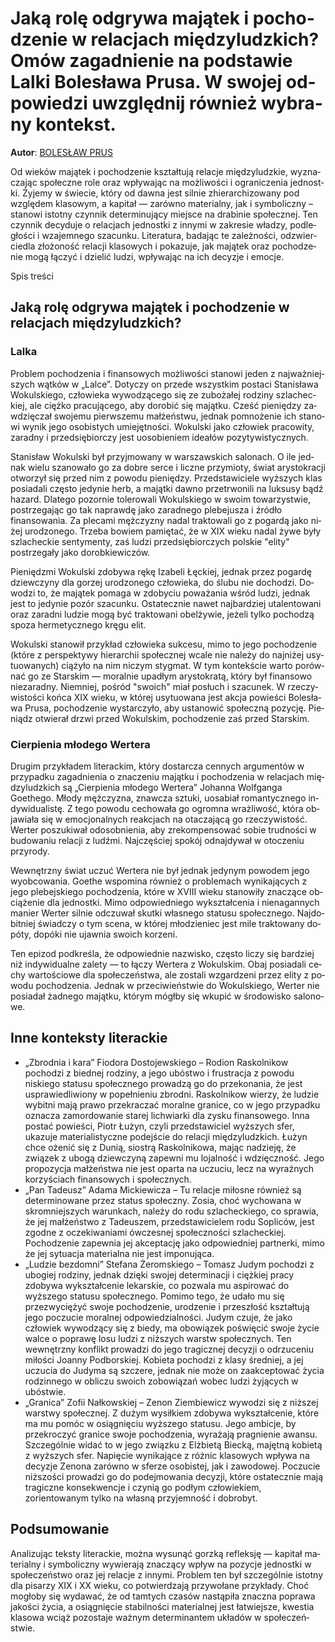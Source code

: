 # Jaką rolę od­gry­wa ma­ją­tek i po­cho­dze­nie w re­la­cjach mię­dzy­ludz­kich? Omów za­gad­nie­nie na pod­sta­wie Lal­ki Bo­le­sła­wa Pru­sa. W swo­jej od­po­wie­dzi uwzględ­nij rów­nież wy­bra­ny kon­tekst.

**Autor**: [BOLESŁAW PRUS](https://poezja.org/wz/Boleslaw_Prus/)

Od wie­ków ma­ją­tek i po­cho­dze­nie kształ­tu­ją re­la­cje mię­dzy­ludz­kie, wy­zna­cza­jąc spo­łecz­ne role oraz wpły­wa­jąc na moż­li­wo­ści i ogra­ni­cze­nia jed­nost­ki. Żyje­my w świe­cie, któ­ry od daw­na jest sil­nie zhie­rar­chi­zo­wa­ny pod wzglę­dem kla­so­wym, a ka­pi­tał — za­rów­no ma­te­rial­ny, jak i sym­bo­licz­ny – sta­no­wi istot­ny czyn­nik de­ter­mi­nu­ją­cy miej­sce na dra­bi­nie spo­łecz­nej. Ten czyn­nik de­cy­du­je o re­la­cjach jed­nost­ki z in­ny­mi w za­kre­sie wła­dzy, pod­le­gło­ści i wza­jem­ne­go sza­cun­ku. Li­te­ra­tu­ra, ba­da­jąc te za­leż­no­ści, od­zwier­cie­dla zło­żo­ność re­la­cji kla­so­wych i po­ka­zu­je, jak ma­ją­tek oraz po­cho­dze­nie mogą łą­czyć i dzie­lić lu­dzi, wpły­wa­jąc na ich de­cy­zje i emo­cje.

Spis treści



## Jaką rolę odgrywa majątek i pochodzenie w relacjach międzyludzkich?

### Lalka

Pro­blem po­cho­dze­nia i fi­nan­so­wych moż­li­wo­ści sta­no­wi je­den z naj­waż­niej­szych wąt­ków w „Lal­ce”. Do­ty­czy on przede wszyst­kim po­sta­ci Stanisława Wokulskiego, czło­wie­ka wy­wo­dzą­ce­go się ze zu­bo­ża­łej ro­dzi­ny szla­chec­kiej, ale cięż­ko pra­cu­ją­ce­go, aby do­ro­bić się ma­jąt­ku. Cześć pie­nię­dzy za­wdzię­czał swo­je­mu pierw­sze­mu mał­żeń­stwu, jed­nak po­mno­że­nie ich sta­no­wi wy­nik jego oso­bi­stych umie­jęt­no­ści. Wo­kul­ski jako czło­wiek pra­co­wi­ty, za­rad­ny i przed­się­bior­czy jest uoso­bie­niem ide­ałów po­zy­ty­wi­stycz­nych.

Sta­ni­sław Wo­kul­ski był przyj­mo­wa­ny w war­szaw­skich sa­lo­nach. O ile jed­nak wie­lu sza­no­wa­ło go za do­bre ser­ce i licz­ne przy­mio­ty, świat arystokracji otworzył się przed nim z powodu pieniędzy. Przed­sta­wi­cie­le wyż­szych klas po­sia­da­li czę­sto je­dy­nie herb, a ma­jąt­ki daw­no prze­trwo­ni­li na luk­su­sy bądź ha­zard. Dla­te­go po­zor­nie to­le­ro­wa­li Wo­kul­skie­go w swo­im to­wa­rzy­stwie, postrzegając go tak naprawdę jako zaradnego plebejusza i źródło finansowania. Za ple­ca­mi męż­czy­zny na­dal traktowali go z pogardą jako ni­żej uro­dzo­ne­go. Trze­ba bo­wiem pa­mię­tać, że w XIX wie­ku na­dal żywe były szla­chec­kie sen­ty­men­ty, zaś ludzi przedsiębiorczych polskie "elity" postrzegały jako dorobkiewiczów.



Pie­niędz­mi Wo­kul­ski zdo­by­wa rękę Izabeli Łęckiej, jed­nak przez pogardę dziewczyny dla gorzej urodzonego człowieka, do ślu­bu nie do­cho­dzi. Do­wo­dzi to, że ma­ją­tek po­ma­ga w zdo­by­ciu po­wa­ża­nia wśród lu­dzi, jed­nak jest to je­dy­nie po­zór sza­cun­ku. Osta­tecz­nie nawet najbardziej utalentowani oraz zaradni ludzie mogą być traktowani obelżywie, jeżeli tylko pochodzą spoza hermetycznego kręgu elit.

Wo­kul­ski sta­no­wił przy­kład czło­wie­ka suk­ce­su, mimo to jego pochodzenie (któ­re z per­spek­ty­wy hie­rar­chii spo­łecz­nej wca­le nie na­le­ży do naj­ni­żej usy­tu­owa­nych) ciążyło na nim niczym stygmat. W tym kon­tek­ście war­to po­rów­nać go ze Star­skim — mo­ral­nie upa­dłym ary­sto­kra­tą, któ­ry był fi­nan­so­wo nie­za­rad­ny. Nie­mniej, po­śród "swo­ich" miał po­słuch i sza­cu­nek. W rze­czy­wi­sto­ści koń­ca XIX wie­ku, w któ­rej usy­tu­owa­na jest ak­cja po­wie­ści Bo­le­sła­wa Pru­sa, po­cho­dze­nie wy­star­czy­ło, aby usta­no­wić spo­łecz­ną po­zy­cję. Pie­niądz otwie­rał drzwi przed Wo­kul­skim, po­cho­dze­nie zaś przed Star­skim.



### Cierpienia młodego Wertera

Dru­gim przy­kła­dem li­te­rac­kim, któ­ry do­star­cza cen­nych ar­gu­men­tów w przy­pad­ku za­gad­nie­nia o zna­cze­niu ma­jąt­ku i po­cho­dze­nia w re­la­cjach mię­dzy­ludz­kich są „Cierpienia młodego Wertera” Johanna Wolfganga Goethego. Mło­dy męż­czy­zna, znaw­cza sztu­ki, uosa­biał ro­man­tycz­ne­go in­dy­wi­du­ali­stę. Z tego po­wo­du cechowała go ogromna wrażliwość, któ­ra ob­ja­wia­ła się w emo­cjo­nal­nych re­ak­cjach na ota­cza­ją­cą go rze­czy­wi­stość. Wer­ter poszukiwał odosobnienia, aby zrekompensować sobie trudności w budowaniu relacji z ludźmi. Naj­czę­ściej spo­kój od­naj­dy­wał w oto­cze­niu przy­ro­dy.

We­wnętrz­ny świat uczuć Wertera nie był jed­nak je­dy­nym po­wo­dem jego wy­ob­co­wa­nia. Go­ethe wspo­mi­na rów­nież o problemach wynikających z jego plebejskiego pochodzenia, któ­re w XVIII wie­ku sta­no­wi­ły zna­czą­ce ob­cią­że­nie dla jed­nost­ki. Mimo odpowiedniego wykształcenia i nienagannych manier Wer­ter sil­nie od­czu­wał skut­ki wła­sne­go sta­tu­su spo­łecz­ne­go. Naj­do­bit­niej świad­czy o tym sce­na, w któ­rej mło­dzie­niec jest mile trak­to­wa­ny do­pó­ty, do­pó­ki nie ujaw­nia swo­ich ko­rze­ni.



Ten epi­zod pod­kre­śla, że odpowiednie nazwisko, często liczy się bardziej niż indywidualne zalety — to łą­czy Wer­te­ra z Wo­kul­skim. Obaj po­sia­da­li ce­chy war­to­ścio­we dla spo­łe­czeń­stwa, ale zo­sta­li wzgar­dze­ni przez eli­ty z po­wo­du po­cho­dze­nia. Jed­nak w prze­ci­wień­stwie do Wo­kul­skie­go, Wer­ter nie po­sia­dał żad­ne­go ma­jąt­ku, któ­rym mógł­by się wku­pić w śro­do­wi­sko sa­lo­no­we.

## Inne konteksty literackie

- „Zbrodnia i kara” Fiodora Dostojewskiego – Rodion Raskolnikow pochodzi z biednej rodziny, a jego ubóstwo i frustracja z powodu niskiego statusu społecznego prowadzą go do przekonania, że jest usprawiedliwiony w popełnieniu zbrodni. Raskolnikow wierzy, że ludzie wybitni mają prawo przekraczać moralne granice, co w jego przypadku oznacza zamordowanie starej lichwiarki dla zysku finansowego. Inna postać powieści, Piotr Łużyn, czyli przedstawiciel wyższych sfer, ukazuje materialistyczne podejście do relacji międzyludzkich. Łużyn chce ożenić się z Dunią, siostrą Raskolnikowa, mając nadzieję, że związek z ubogą dziewczyną zapewni mu lojalność i wdzięczność. Jego propozycja małżeństwa nie jest oparta na uczuciu, lecz na wyraźnych korzyściach finansowych i społecznych.
- „Pan Tadeusz” Adama Mickiewicza – Tu relacje miłosne również są determinowane przez status społeczny. Zosia, choć wychowana w skromniejszych warunkach, należy do rodu szlacheckiego, co sprawia, że jej małżeństwo z Tadeuszem, przedstawicielem rodu Sopliców, jest zgodne z oczekiwaniami ówczesnej społeczności szlacheckiej. Pochodzenie zapewnia jej akceptację jako odpowiedniej partnerki, mimo że jej sytuacja materialna nie jest imponująca.
- „Ludzie bezdomni” Stefana Żeromskiego – Tomasz Judym pochodzi z ubogiej rodziny, jednak dzięki swojej determinacji i ciężkiej pracy zdobywa wykształcenie lekarskie, co pozwala mu aspirować do wyższego statusu społecznego. Pomimo tego, że udało mu się przezwyciężyć swoje pochodzenie, urodzenie i przeszłość kształtują jego poczucie moralnej odpowiedzialności. Judym czuje, że jako człowiek wywodzący się z biedy, ma obowiązek poświęcić swoje życie walce o poprawę losu ludzi z niższych warstw społecznych. Ten wewnętrzny konflikt prowadzi do jego tragicznej decyzji o odrzuceniu miłości Joanny Podborskiej. Kobieta pochodzi z klasy średniej, a jej uczucia do Judyma są szczere, jednak nie może on zaakceptować życia rodzinnego w obliczu swoich zobowiązań wobec ludzi żyjących w ubóstwie.
- „Granica” Zofii Nałkowskiej – Zenon Ziembiewicz wywodzi się z niższej warstwy społecznej. Z dużym wysiłkiem zdobywa wykształcenie, które ma mu pomóc w osiągnięciu wyższego statusu. Jego ambicje, by przekroczyć granice swoje pochodzenia, wyrażają pragnienie awansu. Szczególnie widać to w jego związku z Elżbietą Biecką, majętną kobietą z wyższych sfer. Napięcie wynikające z różnic klasowych wpływa na decyzje Zenona zarówno w sferze osobistej, jak i zawodowej. Poczucie niższości prowadzi go do podejmowania decyzji, które ostatecznie mają tragiczne konsekwencje i czynią go podłym człowiekiem, zorientowanym tylko na własną przyjemność i dobrobyt.

## Podsumowanie

Ana­li­zu­jąc tek­sty li­te­rac­kie, moż­na wy­su­nąć gorz­ką re­flek­sję — ka­pi­tał ma­te­rial­ny i sym­bo­licz­ny wy­wie­ra­ją zna­czą­cy wpływ na po­zy­cje jed­nost­ki w spo­łe­czeń­stwo oraz jej re­la­cje z in­ny­mi. Pro­blem ten był szcze­gól­nie istot­ny dla pi­sa­rzy XIX i XX wie­ku, co po­twier­dza­ją przy­wo­ła­ne przy­kła­dy. Choć mo­gło­by się wy­da­wać, że od tam­tych cza­sów na­stą­pi­ła znacz­na po­pra­wa ja­ko­ści ży­cia, a osią­gnię­cie sta­bil­no­ści ma­te­rial­nej jest ła­twiej­sze, kwe­stia kla­so­wa wciąż po­zo­sta­je waż­nym de­ter­mi­nan­tem ukła­dów w spo­łe­czeń­stwie.

